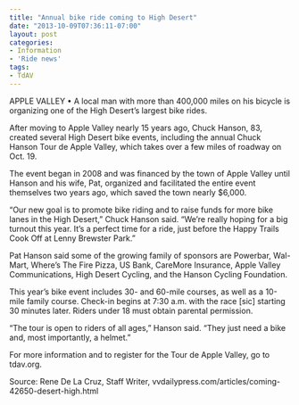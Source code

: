 ```yaml
---
title: "Annual bike ride coming to High Desert"
date: "2013-10-09T07:36:11-07:00"
layout: post
categories:
- Information
- 'Ride news'
tags:
- TdAV
---
```


APPLE VALLEY • A local man with more than 400,000 miles on his bicycle is organizing one of the High Desert’s largest bike rides.

After moving to Apple Valley nearly 15 years ago, Chuck Hanson, 83, created several High Desert bike events, including the annual Chuck Hanson Tour de Apple Valley, which takes over a few miles of roadway on Oct. 19.

The event began in 2008 and was financed by the town of Apple Valley until Hanson and his wife, Pat, organized and facilitated the entire event themselves two years ago, which saved the town nearly $6,000.

“Our new goal is to promote bike riding and to raise funds for more bike lanes in the High Desert,” Chuck Hanson said. “We’re really hoping for a big turnout this year. It’s a perfect time for a ride, just before the Happy Trails Cook Off at Lenny Brewster Park.”

Pat Hanson said some of the growing family of sponsors are Powerbar, Wal-Mart, Where’s The Fire Pizza, US Bank, CareMore Insurance, Apple Valley Communications, High Desert Cycling, and the Hanson Cycling Foundation.

This year’s bike event includes 30- and 60-mile courses, as well as a 10-mile family course. Check-in begins at 7:30 a.m. with the race \[sic\] starting 30 minutes later. Riders under 18 must obtain parental permission.

“The tour is open to riders of all ages,” Hanson said. “They just need a bike and, most importantly, a helmet.”

For more information and to register for the Tour de Apple Valley, go to tdav.org.

Source: Rene De La Cruz, Staff Writer, vvdailypress.com/articles/coming-42650-desert-high.html